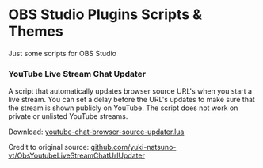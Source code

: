 # OBS Studio Plugins Scripts & Themes
Just some scripts for OBS Studio

### YouTube Live Stream Chat Updater
A script that automatically updates browser source URL's when you start a live stream. You can set a delay before the URL's updates to make sure that the stream is shown publicly on YouTube. The script does not work on private or unlisted YouTube streams.

Download:
[youtube-chat-browser-source-updater.lua](https://raw.githubusercontent.com/jimpalompa/OBS-Studio-Plugins-Scripts-Themes/refs/heads/main/youtube-chat-browser-source-updater.lua)

Credit to original source:
[github.com/yuki-natsuno-vt/ObsYoutubeLiveStreamChatUrlUpdater](https://github.com/yuki-natsuno-vt/ObsYoutubeLiveStreamChatUrlUpdater)
